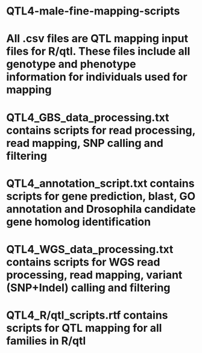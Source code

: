 # QTL4-male-fine-mapping-scripts

# All .csv files are QTL mapping input files for R/qtl. These files include all genotype and phenotype information for individuals used for mapping
# QTL4_GBS_data_processing.txt contains scripts for read processing, read mapping, SNP calling and filtering
# QTL4_annotation_script.txt contains scripts for gene prediction, blast, GO annotation and Drosophila candidate gene homolog identification
# QTL4_WGS_data_processing.txt contains scripts for WGS read processing, read mapping, variant (SNP+Indel) calling and filtering
# QTL4_R/qtl_scripts.rtf contains scripts for QTL mapping for all families in R/qtl
